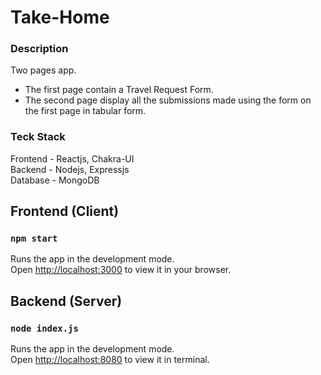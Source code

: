 # Take-Home

### Description

Two pages app.

- The first page contain a Travel Request Form.
- The second page display all the submissions made using the form on the first page in tabular form.

### Teck Stack

Frontend - Reactjs, Chakra-UI
<br/>
Backend - Nodejs, Expressjs
<br/>
Database - MongoDB

## Frontend (Client)

### `npm start`

Runs the app in the development mode.\
Open [http://localhost:3000](http://localhost:3000) to view it in your browser.

## Backend (Server)

### `node index.js`

Runs the app in the development mode.\
Open [http://localhost:8080](http://localhost:8080) to view it in terminal.
